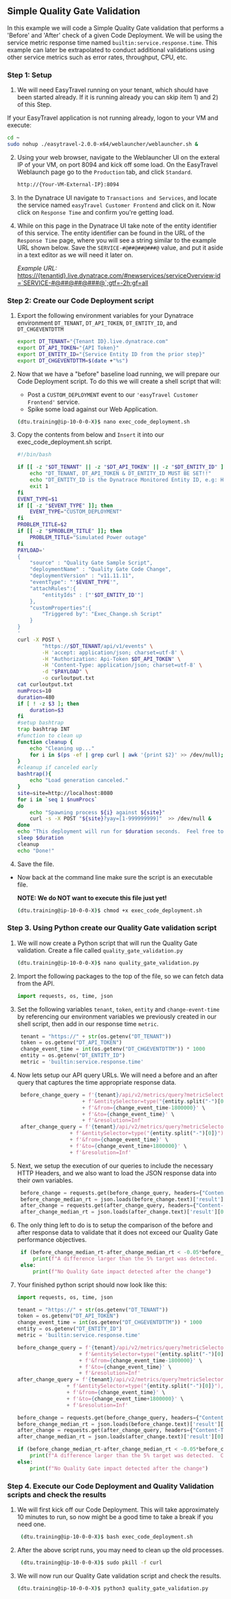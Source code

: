 ## Simple Quality Gate Validation

In this example we will code a Simple Quality Gate validation that performs a 'Before' and 'After' check of a given Code Deployment.  We will be using the service metric response time named `builtin:service.response.time`.  This example can later be extrapolated to conduct additional validations using other service metrics such as error rates, throughput, CPU, etc.

### Step 1: Setup

1.  We will need EasyTravel running on your tenant, which should have been started already.  If it is running already you can skip item 1) and 2) of this Step.

  If your EasyTravel application is not running already, logon to your VM and execute:

   ```bash
   cd ~
   sudo nohup ./easytravel-2.0.0-x64/weblauncher/weblauncher.sh &
   ```

2. Using your web browser, navigate to the Weblauncher UI on the exteral IP of your VM, on port 8094 and kick off some load. On the EasyTravel Weblaunch page go to the `Production` tab, and click `Standard`.   

    ```bash
   http://{Your-VM-External-IP}:8094
    ```

3. In the Dynatrace UI navigate to `Transactions and Services`, and locate the service named `easyTravel Customer Frontend` and click on it. Now click on `Response Time` and confirm you're getting load.  

4. While on this page in the Dynatrace UI take note of the entity identifier of this service. The entity identifier can be found in the URL of the `Response Time` page, where you will see a string similar to the example URL shown below. Save the `SERVICE-#@##@##@###@` value, and put it aside in a text editor as we will need it later on. 

   *Example URL:*
   <https://{tenantid}.live.dynatrace.com/#newservices/serviceOverview;id=`SERVICE-#@##@##@###@`;gtf=-2h;gf=all>

### Step 2: Create our Code Deployment script

1. Export the following environment variables for your Dynatrace environment `DT_TENANT`, `DT_API_TOKEN`, `DT_ENTITY_ID`, and `DT_CHGEVENTDTTM`

    ```bash
    export DT_TENANT="{Tenant ID}.live.dynatrace.com"
    export DT_API_TOKEN="{API Token}"
    export DT_ENTITY_ID="{Service Entity ID from the prior step}"
    export DT_CHGEVENTDTTM=$(date +"%s")
    ```
2. Now that we have a "before" baseline load running, we will prepare our Code Deployment script. To do this we will create a shell script that will:

    - Post a `CUSTOM_DEPLOYMENT` event to our `'easyTravel Customer Frontend'` service.
    - Spike some load against our Web Application.  
    
    ```bash
    (dtu.training@ip-10-0-0-X)$ nano exec_code_deployment.sh
    ```
3. Copy the contents from below and `Insert` it into our exec_code_deployment.sh script. 

    ```bash
    #!/bin/bash

    if [[ -z "$DT_TENANT" || -z "$DT_API_TOKEN" || -z "$DT_ENTITY_ID" ]]; then
        echo "DT_TENANT, DT_API_TOKEN & DT_ENTITY_ID MUST BE SET!!"
        echo "DT_ENTITY_ID is the Dynatrace Monitored Entity ID, e.g: HOST-ABCD123213123 that this script sends an error event to"
        exit 1
    fi
    EVENT_TYPE=$1
    if [[ -z "$EVENT_TYPE" ]]; then
        EVENT_TYPE="CUSTOM_DEPLOYMENT"
    fi
    PROBLEM_TITLE=$2
    if [[ -z "$PROBLEM_TITLE" ]]; then
        PROBLEM_TITLE="Simulated Power outage"
    fi
    PAYLOAD='
    {
        "source" : "Quality Gate Sample Script",
        "deploymentName" : "Quality Gate Code Change",
        "deploymentVersion" : "v11.11.11",
        "eventType": "'$EVENT_TYPE'",
        "attachRules":{
            "entityIds" : ["'$DT_ENTITY_ID'"]
        },
        "customProperties":{
            "Triggered by": "Exec_Change.sh Script"
        }
    }
    '
    curl -X POST \
            "https://$DT_TENANT/api/v1/events" \
            -H 'accept: application/json; charset=utf-8' \
            -H "Authorization: Api-Token $DT_API_TOKEN" \
            -H 'Content-Type: application/json; charset=utf-8' \
            -d "$PAYLOAD" \
            -o curloutput.txt
    cat curloutput.txt
    numProcs=10
    duration=480
    if [ ! -z $3 ]; then
        duration=$3
    fi
    #setup bashtrap
    trap bashtrap INT
    #function to clean up
    function cleanup {
        echo "Cleaning up..."
        for i in $(ps -ef | grep curl | awk '{print $2}' >> /dev/null); do kill -9 $i; done
    }
    #cleanup if canceled early
    bashtrap(){
        echo "Load generation canceled."
    }
    site=site=http://localhost:8080
    for i in `seq 1 $numProcs`
    do
        echo "Spawning process ${i} against ${site}"
        curl -s -X POST "${site}?yay=[1-999999999]"  >> /dev/null &
    done
    echo "This deployment will run for $duration seconds.  Feel free to take a break!!!"
    sleep $duration
    cleanup
    echo "Done!"
    ```

4. Save the file. 

- Now back at the command line make sure the script is an executable file.

    **NOTE: We do NOT want to execute this file just yet!**

    ```bash
    (dtu.training@ip-10-0-0-X)$ chmod +x exec_code_deployment.sh
    ```

### Step 3. Using Python create our Quality Gate validation script 

1. We will now create a Python script that will run the Quality Gate validation. Create a file called `quality_gate_validation.py`

   ```bash
   (dtu.training@ip-10-0-0-X)$ nano quality_gate_validation.py
   ```

2. Import the following packages to the top of the file, so we can fetch data from the API.

   ```python
   import requests, os, time, json
   ```

3. Set the following variables `tenant`, `token`, `entity` and `change-event-time` by referencing our environment variables we previously created in our shell script, then add in our response time `metric`.

   ```python
    tenant = "https://" + str(os.getenv("DT_TENANT"))
    token = os.getenv("DT_API_TOKEN")
    change_event_time = int(os.getenv("DT_CHGEVENTDTTM")) * 1000
    entity = os.getenv("DT_ENTITY_ID")
    metric = 'builtin:service.response.time'
   ```
4. Now lets setup our API query URLs.  We will need a before and an after query that captures the time appropriate response data.

   ```python
    before_change_query = f'{tenant}/api/v2/metrics/query?metricSelector={metric}:percentile(50)' \
                        + f'&entitySelector=type("{entity.split("-")[0]}"),entityId("{entity}")'\
                        + f'&from={change_event_time-1800000}' \
                        + f'&to={change_event_time}' \
                        + f'&resolution=Inf'
    after_change_query = f'{tenant}/api/v2/metrics/query?metricSelector={metric}:percentile(50)' \
                    + f'&entitySelector=type("{entity.split("-")[0]}"),entityId("{entity}")' \
                    + f'&from={change_event_time}' \
                    + f'&to={change_event_time+1800000}' \
                    + f'&resolution=Inf'                     
   ```


5. Next, we setup the execution of our queries to include the necessary HTTP Headers, and we also want to load the JSON response data into their own variables.

   ```python
    before_change = requests.get(before_change_query, headers={"Content-Type": "application/json","Authorization": f"Api-Token {token}"})
    before_change_median_rt = json.loads(before_change.text)['result'][0]['data'][0]['values'][0]
    after_change = requests.get(after_change_query, headers={"Content-Type": "application/json","Authorization": f"Api-Token {token}"})
    after_change_median_rt = json.loads(after_change.text)['result'][0]['data'][0]['values'][0]
   ```
6. The only thing left to do is to setup the comparison of the before and after response data to validate that it does not exceed our Quality Gate performance objectives.  

   ```python
    if (before_change_median_rt-after_change_median_rt < -0.05*before_change_median_rt): 
        print(f"A difference larger than the 5% target was detected.  Consider investigation or change roll-back")
    else: 
        print(f"No Quality Gate impact detected after the change")
   ```

7. Your finished python script should now look like this:

    ```python
    import requests, os, time, json

    tenant = "https://" + str(os.getenv("DT_TENANT"))
    token = os.getenv("DT_API_TOKEN")
    change_event_time = int(os.getenv("DT_CHGEVENTDTTM")) * 1000
    entity = os.getenv("DT_ENTITY_ID")
    metric = 'builtin:service.response.time'

    before_change_query = f'{tenant}/api/v2/metrics/query?metricSelector={metric}:percentile(50)' \
                        + f'&entitySelector=type("{entity.split("-")[0]}"),entityId("{entity}")'\
                        + f'&from={change_event_time-1800000}' \
                        + f'&to={change_event_time}' \
                        + f'&resolution=Inf'
    after_change_query = f'{tenant}/api/v2/metrics/query?metricSelector={metric}:percentile(50)' \
                    + f'&entitySelector=type("{entity.split("-")[0]}"),entityId("{entity}")' \
                    + f'&from={change_event_time}' \
                    + f'&to={change_event_time+1800000}' \
                    + f'&resolution=Inf' 

    before_change = requests.get(before_change_query, headers={"Content-Type": "application/json","Authorization": f"Api-Token {token}"})
    before_change_median_rt = json.loads(before_change.text)['result'][0]['data'][0]['values'][0]
    after_change = requests.get(after_change_query, headers={"Content-Type": "application/json","Authorization": f"Api-Token {token}"})
    after_change_median_rt = json.loads(after_change.text)['result'][0]['data'][0]['values'][0]

    if (before_change_median_rt-after_change_median_rt < -0.05*before_change_median_rt): 
        print(f"A difference larger than the 5% target was detected.  Consider investigation or change roll-back")
    else: 
        print(f"No Quality Gate impact detected after the change")
    ```

### Step 4. Execute our Code Deployment and Quality Validation scripts and check the results

1. We will first kick off our Code Deployment. This will take approximately 10 minutes to run, so now might be a good time to take a break if you need one. 

   ```bash 
    (dtu.training@ip-10-0-0-X)$ bash exec_code_deployment.sh 
   ```

2. After the above script runs, you may need to clean up the old processes.   

   ```bash 
    (dtu.training@ip-10-0-0-X)$ sudo pkill -f curl 
   ```

3. We will now run our Quality Gate validation script and check the results.

    ```bash
    (dtu.training@ip-10-0-0-X)$ python3 quality_gate_validation.py
   ```
